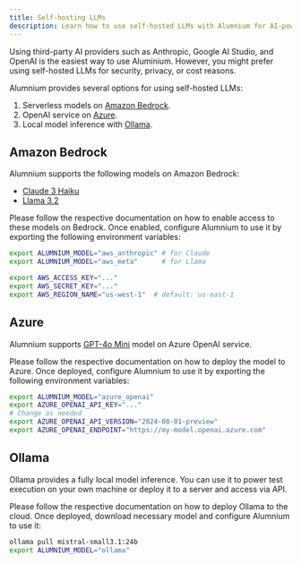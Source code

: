 ```yaml
---
title: Self-hosting LLMs
description: Learn how to use self-hosted LLMs with Alumnium for AI-powered test automation.
---
```


Using third-party AI providers such as Anthropic, Google AI Studio, and OpenAI is the easiest way to use Aluminium. However, you might prefer using self-hosted LLMs for security, privacy, or cost reasons.

Alumnium provides several options for using self-hosted LLMs:

1. Serverless models on [Amazon Bedrock][1].
2. OpenAI service on [Azure][4].
3. Local model inference with [Ollama][6].

## Amazon Bedrock

Alumnium supports the following models on Amazon Bedrock:

- [Claude 3 Haiku][2]
- [Llama 3.2][3]

Please follow the respective documentation on how to enable access to these models on Bedrock. Once enabled, configure Alumnium to use it by exporting the following environment variables:

```bash
export ALUMNIUM_MODEL="aws_anthropic" # for Claude
export ALUMNIUM_MODEL="aws_meta"      # for Llama

export AWS_ACCESS_KEY="..."
export AWS_SECRET_KEY="..."
export AWS_REGION_NAME="us-west-1"  # default: us-east-1
```

## Azure

Alumnium supports [GPT-4o Mini][5] model on Azure OpenAI service.

Please follow the respective documentation on how to deploy the model to Azure. Once deployed, configure Alumnium to use it by exporting the following environment variables:

```bash
export ALUMNIUM_MODEL="azure_openai"
export AZURE_OPENAI_API_KEY="..."
# Change as needed
export AZURE_OPENAI_API_VERSION="2024-08-01-preview"
export AZURE_OPENAI_ENDPOINT="https://my-model.openai.azure.com"
```

## Ollama

Ollama provides a fully local model inference. You can use it to power test execution on your own machine or deploy it to a server and access via API.

Please follow the respective documentation on how to deploy Ollama to the cloud. Once deployed, download necessary model and configure Alumnium to use it:

```bash
ollama pull mistral-small3.1:24b
export ALUMNIUM_MODEL="ollama"
```

[1]: https://aws.amazon.com/bedrock
[2]: https://aws.amazon.com/bedrock/claude/
[3]: https://aws.amazon.com/bedrock/llama/
[4]: https://azure.microsoft.com/en-us/products/ai-services/openai-service
[5]: https://learn.microsoft.com/en-us/azure/ai-services/openai/concepts/models?tabs=global-standard%2Cstandard-chat-completions
[6]: https://ollama.com

